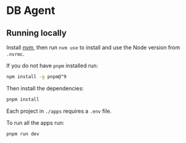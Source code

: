 # DB Agent

## Running locally

Install [nvm](https://github.com/nvm-sh/nvm), then run `nvm use` to install and use
the Node version from `.nvrmc`.

If you do not have `pnpm` installed run:

```sh
npm install -g pnpm@^9
```

Then install the dependencies:

```bash
pnpm install
```

Each project in `./apps` requires a `.env` file.

To run all the apps run:

```bash
pnpm run dev
```
